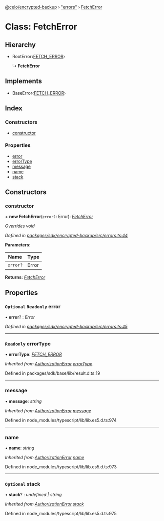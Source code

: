 [@celo/encrypted-backup](../README.md) › ["errors"](../modules/_errors_.md) › [FetchError](_errors_.fetcherror.md)

# Class: FetchError

## Hierarchy

* RootError‹[FETCH_ERROR](../enums/_errors_.backuperrortypes.md#fetch_error)›

  ↳ **FetchError**

## Implements

* BaseError‹[FETCH_ERROR](../enums/_errors_.backuperrortypes.md#fetch_error)›

## Index

### Constructors

* [constructor](_errors_.fetcherror.md#constructor)

### Properties

* [error](_errors_.fetcherror.md#optional-readonly-error)
* [errorType](_errors_.fetcherror.md#readonly-errortype)
* [message](_errors_.fetcherror.md#message)
* [name](_errors_.fetcherror.md#name)
* [stack](_errors_.fetcherror.md#optional-stack)

## Constructors

###  constructor

\+ **new FetchError**(`error?`: Error): *[FetchError](_errors_.fetcherror.md)*

*Overrides void*

*Defined in [packages/sdk/encrypted-backup/src/errors.ts:44](https://github.com/celo-org/celo-monorepo/blob/master/packages/sdk/encrypted-backup/src/errors.ts#L44)*

**Parameters:**

Name | Type |
------ | ------ |
`error?` | Error |

**Returns:** *[FetchError](_errors_.fetcherror.md)*

## Properties

### `Optional` `Readonly` error

• **error**? : *Error*

*Defined in [packages/sdk/encrypted-backup/src/errors.ts:45](https://github.com/celo-org/celo-monorepo/blob/master/packages/sdk/encrypted-backup/src/errors.ts#L45)*

___

### `Readonly` errorType

• **errorType**: *[FETCH_ERROR](../enums/_errors_.backuperrortypes.md#fetch_error)*

*Inherited from [AuthorizationError](_errors_.authorizationerror.md).[errorType](_errors_.authorizationerror.md#readonly-errortype)*

Defined in packages/sdk/base/lib/result.d.ts:19

___

###  message

• **message**: *string*

*Inherited from [AuthorizationError](_errors_.authorizationerror.md).[message](_errors_.authorizationerror.md#message)*

Defined in node_modules/typescript/lib/lib.es5.d.ts:974

___

###  name

• **name**: *string*

*Inherited from [AuthorizationError](_errors_.authorizationerror.md).[name](_errors_.authorizationerror.md#name)*

Defined in node_modules/typescript/lib/lib.es5.d.ts:973

___

### `Optional` stack

• **stack**? : *undefined | string*

*Inherited from [AuthorizationError](_errors_.authorizationerror.md).[stack](_errors_.authorizationerror.md#optional-stack)*

Defined in node_modules/typescript/lib/lib.es5.d.ts:975
